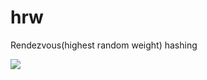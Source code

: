 # hrw
Rendezvous(highest random weight) hashing

![](https://github.com/dkkoma/hrw/workflows/Test/badge.svg)
